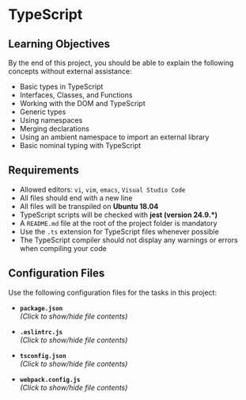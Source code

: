 # TypeScript

## Learning Objectives

By the end of this project, you should be able to explain the following concepts without external assistance:

- Basic types in TypeScript
- Interfaces, Classes, and Functions
- Working with the DOM and TypeScript
- Generic types
- Using namespaces
- Merging declarations
- Using an ambient namespace to import an external library
- Basic nominal typing with TypeScript

## Requirements

- Allowed editors: `vi`, `vim`, `emacs`, `Visual Studio Code`
- All files should end with a new line
- All files will be transpiled on **Ubuntu 18.04**
- TypeScript scripts will be checked with **jest (version 24.9.\*)**
- A `README.md` file at the root of the project folder is mandatory
- Use the `.ts` extension for TypeScript files whenever possible
- The TypeScript compiler should not display any warnings or errors when compiling your code

## Configuration Files

Use the following configuration files for the tasks in this project:

- **`package.json`**  
    *(Click to show/hide file contents)*

- **`.eslintrc.js`**  
    *(Click to show/hide file contents)*

- **`tsconfig.json`**  
    *(Click to show/hide file contents)*

- **`webpack.config.js`**  
    *(Click to show/hide file contents)*